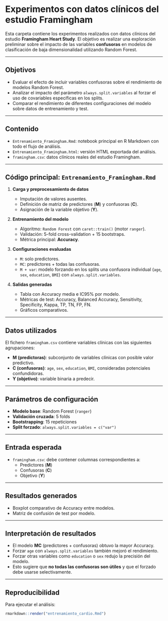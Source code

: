 # Experimentos con datos clínicos del estudio Framingham

Esta carpeta contiene los experimentos realizados con datos clínicos del estudio **Framingham Heart Study**. El objetivo es realizar una exploración preliminar sobre el impacto de las variables **confusoras** en modelos de clasificación de baja dimensionalidad utilizando Random Forest.

---

## Objetivos

- Evaluar el efecto de incluir variables confusoras sobre el rendimiento de modelos Random Forest.
- Analizar el impacto del parámetro `always.split.variables` al forzar el uso de covariables específicas en los splits.
- Comparar el rendimiento de diferentes configuraciones del modelo sobre datos de entrenamiento y test.

---

## Contenido

- `Entrenamiento_Framingham.Rmd`: notebook principal en R Markdown con todo el flujo de análisis.
- `Entrenamiento_Framingham.html`: versión HTML exportada del análisis.
- `framingham.csv`: datos clínicos reales del estudio Framingham.

---

## Código principal: `Entrenamiento_Framingham.Rmd`

1. **Carga y preprocesamiento de datos**
   - Imputación de valores ausentes.
   - Definición de matriz de predictores (**M**) y confusoras (**C**).
   - Asignación de la variable objetivo (**Y**).

2. **Entrenamiento del modelo**
   - Algoritmo: `Random Forest` con `caret::train()` (motor `ranger`).
   - Validación: 5-fold cross-validation + 15 bootstraps.
   - Métrica principal: **Accuracy**.

3. **Configuraciones evaluadas**
   - `M`: solo predictores.
   - `MC`: predictores + todas las confusoras.
   - `M + var`: modelo forzando en los splits una confusora individual (`age`, `sex`, `education`, `BMI`) con `always.split.variables`.

4. **Salidas generadas**
   - Tabla con Accuracy media e IC95% por modelo.
   - Métricas de test: Accuracy, Balanced Accuracy, Sensitivity, Specificity, Kappa, TP, TN, FP, FN.
   - Gráficos comparativos.

---

## Datos utilizados

El fichero `framingham.csv` contiene variables clínicas con las siguientes agrupaciones:

- **M (predictoras)**: subconjunto de variables clínicas con posible valor predictivo.
- **C (confusoras)**: `age`, `sex`, `education`, `BMI`, consideradas potenciales confundidoras.
- **Y (objetivo)**: variable binaria a predecir.

---

## Parámetros de configuración

- **Modelo base**: Random Forest (`ranger`)
- **Validación cruzada**: 5 folds
- **Bootstrapping**: 15 repeticiones
- **Split forzado**: `always.split.variables = c("var")`

---

## Entrada esperada

- `framingham.csv`: debe contener columnas correspondientes a:
  - Predictores (**M**)
  - Confusoras (**C**)
  - Objetivo (**Y**)

---

## Resultados generados

- Boxplot comparativo de Accuracy entre modelos.
- Matriz de confusión de test por modelo.

---

## Interpretación de resultados

- El modelo **MC** (predictores + confusoras) obtuvo la mayor Accuracy.
- Forzar `age` con `always.split.variables` también mejoró el rendimiento.
- Forzar otras variables como `education` o `sex` redujo la precisión del modelo.
- Esto sugiere que **no todas las confusoras son útiles** y que el forzado debe usarse selectivamente.

---

## Reproducibilidad

Para ejecutar el análisis:

```r
rmarkdown::render("entrenamiento_cardio.Rmd")
